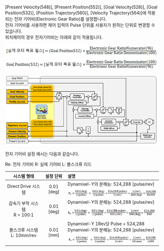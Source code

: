 
[Present Velocity(548)], [Present Position(552)], [Goal Velocity(528)], [Goal Position(532)], [Position Trajectory(560)], [Velocity Trajectory(564)]에 적용되는 전자 기어비(Electronic Gear Ratio)를 설정합니다.  
전자 기어비를 사용하면 제어 입력의 Pulse 단위를 사용자가 원하는 단위로 변경할 수 있습니다.  
위치제어의 경우 전자기어비는 아래와 같이 적용됩니다.

![](/assets/images/dxl/y/dy_equation_1.jpg)

![](/assets/images/dxl/y/electronic_gear.PNG)

전자 기어비 설정 예시는 다음과 같습니다.

Re: 전자 기어비 R: 실제 기어비 L: 볼스크류 리드

| 시스템 형태                      | 설정 단위    | 설명                             |
|:-------------------------------:|:-----------:|:--------------------------------|
| Direct Drive 시스템              | 0.01 [deg] | Dynamixel-Y의 분해능: 524,288 [pulse/rev]<br />![](/assets/images/dxl/y/dy_equation_2.jpg)  |
| 감속기 부착 시스템<br />R = 100:1 | 0.01 [deg] | Dynamixel-Y의 분해능: 524,288 [pulse/rev]<br />![](/assets/images/dxl/y/dy_equation_3.jpg)  |
| 볼스크류 시스템<br />L: 10mm/rev  | 0.01 [mm]  | Dynamixel-Y 1Rev당 Pulse = 524,288<br />Dynamixel-Y의 분해능: 524,288 [pulse/rev]<br />![](/assets/images/dxl/y/dy_equation_4.jpg)  |
